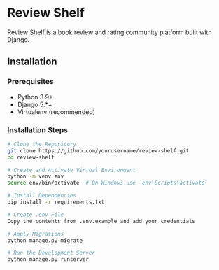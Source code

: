 # Review Shelf

Review Shelf is a book review and rating community platform built with Django.

## Installation

### Prerequisites

- Python 3.9+
- Django 5.*+
- Virtualenv (recommended)

### Installation Steps

```bash
# Clone the Repository
git clone https://github.com/yourusername/review-shelf.git
cd review-shelf

# Create and Activate Virtual Environment
python -m venv env
source env/bin/activate  # On Windows use `env\Scripts\activate`

# Install Dependencies
pip install -r requirements.txt

# Create .env File 
Copy the contents from .env.example and add your credentials

# Apply Migrations
python manage.py migrate

# Run the Development Server
python manage.py runserver
